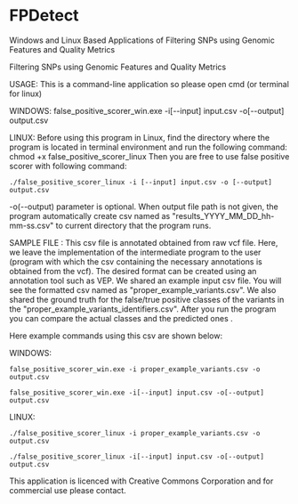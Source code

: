 # FPDetect
Windows and Linux Based Applications of Filtering SNPs using Genomic Features and Quality Metrics



Filtering SNPs using Genomic Features and Quality Metrics

USAGE:
This is a command-line application so please open cmd (or terminal for linux)

WINDOWS: false_positive_scorer_win.exe -i[--input] input.csv -o[--output] output.csv

LINUX: Before using this program in Linux, find the directory where the program is located
in terminal environment and run the following command: chmod +x false_positive_scorer_linux
Then you are free to use false positive scorer with following command:

```
./false_positive_scorer_linux -i [--input] input.csv -o [--output] output.csv
```
-o(--output) parameter is optional. When output file path is not given, the program automatically create csv named as "results_YYYY_MM_DD_hh-mm-ss.csv" to current directory that the program runs.

SAMPLE FILE :
This csv file is annotated obtained from raw vcf file. Here, we leave the implementation
of the intermediate program to the user (program with which the csv containing the necessary annotations is obtained from the vcf). The desired format can be created using an annotation tool such as VEP.
We shared an example input csv file. You will see the formatted csv named as "proper_example_variants.csv". We also shared the ground truth for the false/true
positive classes of the variants in the "proper_example_variants_identifiers.csv". After you run
the program you can compare the actual classes and the predicted ones .

Here example commands using this csv are shown below:

WINDOWS:
```
false_positive_scorer_win.exe -i proper_example_variants.csv -o output.csv
```
```
false_positive_scorer_win.exe -i[--input] input.csv -o[--output] output.csv 
```

LINUX:
```
./false_positive_scorer_linux -i proper_example_variants.csv -o output.csv
```
```
./false_positive_scorer_linux -i[--input] input.csv -o[--output] output.csv
```

This application is licenced with Creative Commons Corporation and for commercial use please contact.
